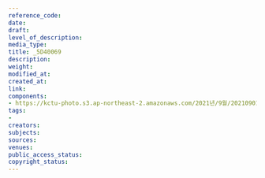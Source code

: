 ```yaml
---
reference_code: 
date: 
draft: 
level_of_description: 
media_type: 
title: _5D40069
description: 
weight: 
modified_at: 
created_at: 
link: 
components:
- https://kctu-photo.s3.ap-northeast-2.amazonaws.com/2021년/9월/20210901_진보당+김재연+상임대표,+공동대표단+민주노총+방문/_5D40069.jpg
tags:
- 
creators: 
subjects: 
sources: 
venues: 
public_access_status: 
copyright_status: 
---
```

